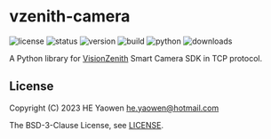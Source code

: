 # vzenith-camera

![license](https://img.shields.io/github/license/he-yaowen/vzenith-camera)
![status](https://img.shields.io/pypi/status/vzenith-camera)
![version](https://img.shields.io/pypi/v/vzenith-camera)
![build](https://img.shields.io/github/actions/workflow/status/he-yaowen/vzenith-camera/ubuntu-jammy.yml)
![python](https://img.shields.io/pypi/pyversions/vzenith-camera)
![downloads](https://img.shields.io/pypi/dm/vzenith-camera)

A Python library for [VisionZenith][1] Smart Camera SDK in TCP protocol.

## License

Copyright (C) 2023 HE Yaowen <he.yaowen@hotmail.com>

The BSD-3-Clause License, see [LICENSE](./LICENSE).

[1]: https://www.vzenith.com
